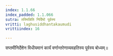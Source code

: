 ```yaml
---
index: 1.1.66
index_padded: 1.1.066
sutra: तस्मिन्निति निर्दिष्टे पूर्वस्य
vritti: laghusiddhantakaumudi
vrittiindex: 16

---
```

सप्तमीनिर्देशेन विधीयमानं कार्यं वर्णान्तरेणाव्यवहतिस्य पूर्वस्य बोध्यम्॥